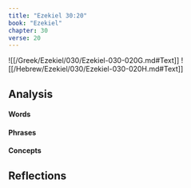 ```yaml
---
title: "Ezekiel 30:20"
book: "Ezekiel"
chapter: 30
verse: 20
---
```

![[/Greek/Ezekiel/030/Ezekiel-030-020G.md#Text]]
![[/Hebrew/Ezekiel/030/Ezekiel-030-020H.md#Text]]

## Analysis

#### Words

#### Phrases

#### Concepts

## Reflections
